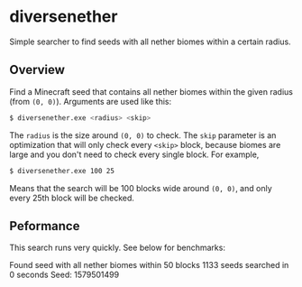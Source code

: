 # diversenether

Simple searcher to find seeds with all nether biomes within a certain radius.

## Overview

Find a Minecraft seed that contains all nether biomes within the given radius (from `(0, 0)`).  Arguments are used like this:

```bash
$ diversenether.exe <radius> <skip>
```
The `radius` is the size around `(0, 0)` to check. The `skip` parameter is an optimization that will only check every `<skip>` block, because biomes are large and you don't need to check every single block. For example, 

```bash
$ diversenether.exe 100 25
```

Means that the search will be 100 blocks wide around `(0, 0)`, and only every 25th block will be checked.

## Peformance

This search runs very quickly. See below for benchmarks:

Found seed with all nether biomes within 50 blocks
1133 seeds searched in 0 seconds
Seed: 1579501499
